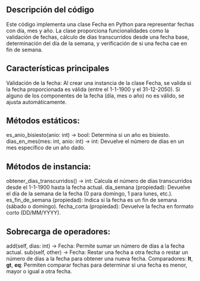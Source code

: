 ## Descripción del código

Este código implementa una clase Fecha en Python para representar fechas con día, mes y año. La clase proporciona funcionalidades como la validación de fechas, cálculo de días transcurridos desde una fecha base, determinación del día de la semana, y verificación de si una fecha cae en fin de semana.

## Características principales

Validación de la fecha: Al crear una instancia de la clase Fecha, se valida si la fecha proporcionada es válida (entre el 1-1-1900 y el 31-12-2050). Si alguno de los componentes de la fecha (día, mes o año) no es válido, se ajusta automáticamente.

## Métodos estáticos:

es_anio_bisiesto(anio: int) -> bool: Determina si un año es bisiesto.
dias_en_mes(mes: int, anio: int) -> int: Devuelve el número de días en un mes específico de un año dado.

## Métodos de instancia:

obtener_dias_transcurridos() -> int: Calcula el número de días transcurridos desde el 1-1-1900 hasta la fecha actual.
dia_semana (propiedad): Devuelve el día de la semana de la fecha (0 para domingo, 1 para lunes, etc.).
es_fin_de_semana (propiedad): Indica si la fecha es un fin de semana (sábado o domingo).
fecha_corta (propiedad): Devuelve la fecha en formato corto (DD/MM/YYYY).

## Sobrecarga de operadores:

add(self, dias: int) -> Fecha: Permite sumar un número de días a la fecha actual.
sub(self, other) -> Fecha: Restar una fecha a otra fecha o restar un número de días a la fecha para obtener una nueva fecha.
Comparadores: __lt__, __gt__, __eq__: Permiten comparar fechas para determinar si una fecha es menor, mayor o igual a otra fecha.
